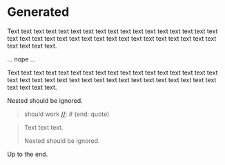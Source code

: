 # Generated

Text text text text text text text text text text text text text
text text text text text text text text text text text text text
text text text text text text text text text text text text.

  [//]: # (start: with indent)

... nope ...

[//]: # (end: with indent)

[//]: # (start: block)

Text text text text text text text text text text text text text
text text text text text text text text text text text text text
text text text text text text text text text text text text.

[//]: # (start: nested)

Nested should be ignored.

[//]: # (end: nested)

[//]: # (end: block)

> [//]: # (start: quote)
> should work
> [//]: # (end: quote)

[//]: # (start: block)

> Text text text.
>
> [//]: # (start: nested)
> Nested should be ignored.
>
> [//]: # (end: nested)

[//]: # (end: block)

[//]: # (start: without end)
[//]: # (warning: Generated automatically. Do not edit.)
Up to the end.
